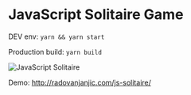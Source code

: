 # JavaScript Solitaire Game

DEV env: `yarn && yarn start`

Production build: `yarn build`

![JavaScript Solitaire](https://raw.githubusercontent.com/uzi88/js-solitaire/master/screen-shot.png)

Demo: http://radovanjanjic.com/js-solitaire/

